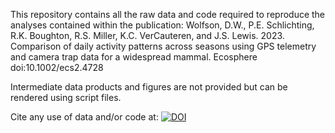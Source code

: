 This repository contains all the raw data and code required to reproduce the analyses contained within the publication:
Wolfson, D.W., P.E. Schlichting, R.K. Boughton, R.S. Miller, K.C. VerCauteren, and J.S. Lewis. 2023. Comparison of daily activity patterns across seasons using GPS telemetry and camera trap data for a widespread mammal. Ecosphere doi:10.1002/ecs2.4728

Intermediate data products and figures are not provided but can be rendered using script files.

Cite any use of data and/or code at: [![DOI](https://zenodo.org/badge/318678766.svg)](https://zenodo.org/badge/latestdoi/318678766)
